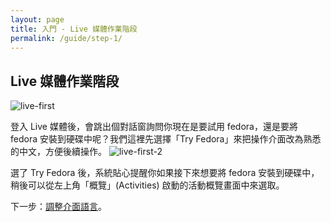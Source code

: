 ```yaml
---
layout: page
title: 入門 - Live 媒體作業階段
permalink: /guide/step-1/
---
```


## Live 媒體作業階段
![live-first](http://3.bp.blogspot.com/-kEFq1MwAJFg/UsPn0GqBXaI/AAAAAAAADEU/gppi1E6p6xQ/s1600/fedora20-live-first.png)

登入 Live 媒體後，會跳出個對話窗詢問你現在是要試用 fedora，還是要將 fedora 安裝到硬碟中呢？我們這裡先選擇「Try Fedora」來把操作介面改為熟悉的中文，方便後續操作。
![live-first-2](http://3.bp.blogspot.com/-dGTjhguFAvA/UsPnzy3t6KI/AAAAAAAADEQ/Eoy3qu8Pnkw/s1600/fedora20-live-first-2.png)

選了 Try Fedora 後，系統貼心提醒你如果接下來想要將 fedora 安裝到硬碟中，稍後可以從左上角「概覽」(Activities) 啟動的活動概覽畫面中來選取。

下一步：[調整介面語言](/guide/step-2/)。
